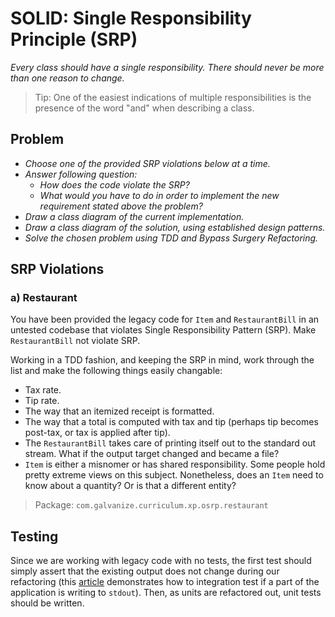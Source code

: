 # SOLID: Single Responsibility Principle (SRP)

*Every class should have a single responsibility. There should never be more than one reason to change.*


> Tip: One of the easiest indications of multiple responsibilities is the presence of the word "and" when describing a class.

## Problem

- *Choose one of the provided SRP violations below at a time.*
- *Answer following question:*
  - *How does the code violate the SRP?*
  - *What would you have to do in order to implement the new requirement stated above the problem?*
- *Draw a class diagram of the current implementation.*
- *Draw a class diagram of the solution, using established design patterns.*
- *Solve the chosen problem using TDD and Bypass Surgery Refactoring.*

## SRP Violations

### a) Restaurant

You have been provided the legacy code for `Item` and `RestaurantBill` in an untested codebase that violates Single Responsibility Pattern (SRP). Make `RestaurantBill` not violate SRP.

Working in a TDD fashion, and keeping the SRP in mind, work through the list and make the following things easily changable:

- Tax rate.
- Tip rate.
- The way that an itemized receipt is formatted.
- The way that a total is computed with tax and tip (perhaps tip becomes post-tax, or tax is applied after tip).
- The `RestaurantBill` takes care of printing itself out to the standard out stream. What if the output target changed and became a file?
- `Item` is either a misnomer or has shared responsibility. Some people hold pretty extreme views on this subject. Nonetheless, does an `Item` need to know about a quantity? Or is that a different entity?


> Package: `com.galvanize.curriculum.xp.osrp.restaurant`

## Testing

Since we are working with legacy code with no tests, the first test should simply assert that the existing output does not change during our refactoring (this [article](http://stackoverflow.com/questions/1119385/junit-test-for-system-out-println) demonstrates how to integration test if a part of the application is writing to `stdout`). Then, as units are refactored out, unit tests should be written.